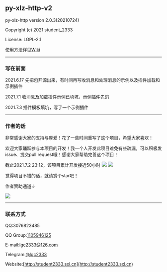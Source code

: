 py-xlz-http-v2
----
py-xlz-http version 2.0.3(20210724)

Copyright (c) 2021 student_2333

License: LGPL-2.1

使用方法详见[Wiki](https://github.com/lgc2333/py-xlz-http-v2/wiki)

----

### 写在前面

2021.6.17 先把包开源出来，有时间再写收消息和处理消息的示例以及插件加载和示例插件

2021.7.1 收消息及加载插件示例已填坑，示例插件先鸽

2021.7.3 插件模板填坑，写了一个示例插件

----

### 作者的话

非常感谢大家的支持与厚爱！花了一些时间重写了这个项目，希望大家喜欢！

欢迎大家踊跃参与本项目的开发！我一个人开发此项目难免有些疏漏，可以积极发issue、提交pull request哦！感谢大家帮助完善这个项目！

截止2021.7.2 23:12，该项目累计开发接近50小时
![](https://z3.ax1x.com/2021/07/02/Rg3iOs.png)
![](https://z3.ax1x.com/2021/07/02/Rg3Pyj.png)

觉得项目不错的话，就请赏个star吧！

作者赞助通道↓

![](https://z3.ax1x.com/2021/06/17/2xoXJx.png)

----

### 联系方式

QQ:3076823485

QQ Group:[1105946125](https://jq.qq.com/?_wv=1027&k=XFKvw7cA)

E-mail:[lgc2333@126.com](mailto://lgc2333@126.com)

Telegram:[@lgc2333](https://t.me/lgc2333)

Website:[http://student2333.sxl.cn](http://student2333.sxl.cn)